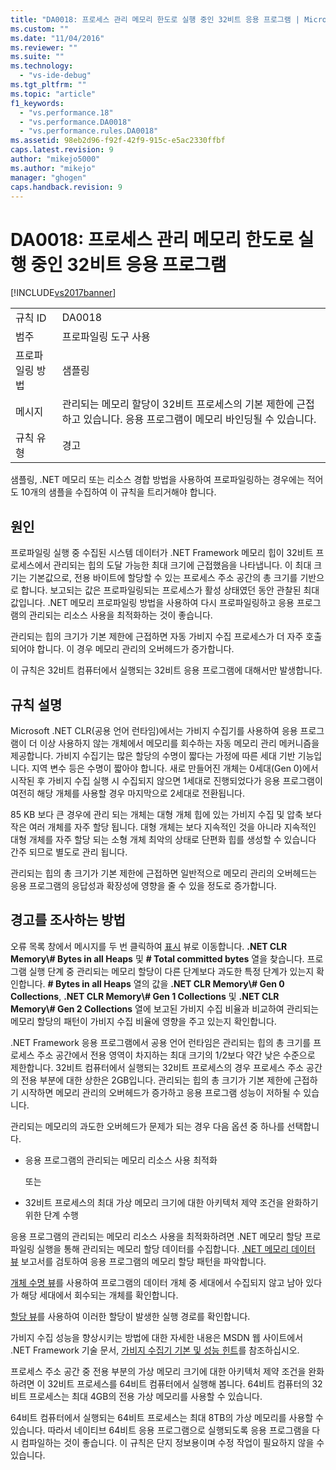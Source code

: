 ```yaml
---
title: "DA0018: 프로세스 관리 메모리 한도로 실행 중인 32비트 응용 프로그램 | Microsoft Docs"
ms.custom: ""
ms.date: "11/04/2016"
ms.reviewer: ""
ms.suite: ""
ms.technology: 
  - "vs-ide-debug"
ms.tgt_pltfrm: ""
ms.topic: "article"
f1_keywords: 
  - "vs.performance.18"
  - "vs.performance.DA0018"
  - "vs.performance.rules.DA0018"
ms.assetid: 98eb2d96-f92f-42f9-915c-e5ac2330ffbf
caps.latest.revision: 9
author: "mikejo5000"
ms.author: "mikejo"
manager: "ghogen"
caps.handback.revision: 9
---
```

# DA0018: 프로세스 관리 메모리 한도로 실행 중인 32비트 응용 프로그램
[!INCLUDE[vs2017banner](../code-quality/includes/vs2017banner.md)]

|||  
|-|-|  
|규칙 ID|DA0018|  
|범주|프로파일링 도구 사용|  
|프로파일링 방법|샘플링|  
|메시지|관리되는 메모리 할당이 32비트 프로세스의 기본 제한에 근접하고 있습니다.  응용 프로그램이 메모리 바인딩될 수 있습니다.|  
|규칙 유형|경고|  
  
 샘플링, .NET 메모리 또는 리소스 경합 방법을 사용하여 프로파일링하는 경우에는 적어도 10개의 샘플을 수집하여 이 규칙을 트리거해야 합니다.  
  
## 원인  
 프로파일링 실행 중 수집된 시스템 데이터가 .NET Framework 메모리 힙이 32비트 프로세스에서 관리되는 힙의 도달 가능한 최대 크기에 근접했음을 나타냅니다.  이 최대 크기는 기본값으로,  전용 바이트에 할당할 수 있는 프로세스 주소 공간의 총 크기를 기반으로 합니다.  보고되는 값은 프로파일링되는 프로세스가 활성 상태였던 동안 관찰된 최대값입니다.  .NET 메모리 프로파일링 방법을 사용하여 다시 프로파일링하고 응용 프로그램의 관리되는 리소스 사용을 최적화하는 것이 좋습니다.  
  
 관리되는 힙의 크기가 기본 제한에 근접하면 자동 가비지 수집 프로세스가 더 자주 호출되어야 합니다.  이 경우 메모리 관리의 오버헤드가 증가합니다.  
  
 이 규칙은 32비트 컴퓨터에서 실행되는 32비트 응용 프로그램에 대해서만 발생합니다.  
  
## 규칙 설명  
 Microsoft .NET CLR\(공용 언어 런타임\)에서는 가비지 수집기를 사용하여 응용 프로그램이 더 이상 사용하지 않는 개체에서 메모리를 회수하는 자동 메모리 관리 메커니즘을 제공합니다.  가비지 수집기는 많은 할당의 수명이 짧다는 가정에 따른 세대 기반 기능입니다.  지역 변수 등은 수명이 짧아야 합니다.  새로 만들어진 개체는 0세대\(Gen 0\)에서 시작된 후 가비지 수집 실행 시 수집되지 않으면 1세대로 진행되었다가 응용 프로그램이 여전히 해당 개체를 사용할 경우 마지막으로 2세대로 전환됩니다.  
  
 85 KB 보다 큰 경우에 관리 되는 개체는 대형 개체 힙에 있는 가비지 수집 및 압축 보다 작은 여러 개체를 자주 할당 됩니다. 대형 개체는 보다 지속적인 것을 아니라 지속적인 대형 개체를 자주 할당 되는 소형 개체 최악의 상태로 단편화 힙를 생성할 수 있습니다 간주 되므로 별도로 관리 됩니다.  
  
 관리되는 힙의 총 크기가 기본 제한에 근접하면 일반적으로 메모리 관리의 오버헤드는 응용 프로그램의 응답성과 확장성에 영향을 줄 수 있을 정도로 증가합니다.  
  
## 경고를 조사하는 방법  
 오류 목록 창에서 메시지를 두 번 클릭하여 [표시](../profiling/marks-view.md) 뷰로 이동합니다.  **.NET CLR Memory\\\# Bytes in all Heaps** 및 **\# Total committed bytes** 열을 찾습니다.  프로그램 실행 단계 중 관리되는 메모리 할당이 다른 단계보다 과도한 특정 단계가 있는지 확인합니다.  **\# Bytes in all Heaps** 열의 값을 **.NET CLR Memory\\\# Gen 0 Collections**, **.NET CLR Memory\\\# Gen 1 Collections** 및 **.NET CLR Memory\\\# Gen 2 Collections** 열에 보고된 가비지 수집 비율과 비교하여 관리되는 메모리 할당의 패턴이 가비지 수집 비율에 영향을 주고 있는지 확인합니다.  
  
 .NET Framework 응용 프로그램에서 공용 언어 런타임은 관리되는 힙의 총 크기를 프로세스 주소 공간에서 전용 영역이 차지하는 최대 크기의 1\/2보다 약간 낮은 수준으로 제한합니다.  32비트 컴퓨터에서 실행되는 32비트 프로세스의 경우 프로세스 주소 공간의 전용 부분에 대한 상한은 2GB입니다.  관리되는 힙의 총 크기가 기본 제한에 근접하기 시작하면 메모리 관리의 오버헤드가 증가하고 응용 프로그램 성능이 저하될 수 있습니다.  
  
 관리되는 메모리의 과도한 오버헤드가 문제가 되는 경우 다음 옵션 중 하나를 선택합니다.  
  
-   응용 프로그램의 관리되는 메모리 리소스 사용 최적화  
  
     또는  
  
-   32비트 프로세스의 최대 가상 메모리 크기에 대한 아키텍처 제약 조건을 완화하기 위한 단계 수행  
  
 응용 프로그램의 관리되는 메모리 리소스 사용을 최적화하려면 .NET 메모리 할당 프로파일링 실행을 통해 관리되는 메모리 할당 데이터를 수집합니다.  [.NET 메모리 데이터 뷰](../profiling/dotnet-memory-data-views.md) 보고서를 검토하여 응용 프로그램의 메모리 할당 패턴을 파악합니다.  
  
 [개체 수명 뷰](../profiling/object-lifetime-view.md)를 사용하여 프로그램의 데이터 개체 중 세대에서 수집되지 않고 남아 있다가 해당 세대에서 회수되는 개체를 확인합니다.  
  
 [할당 뷰](../profiling/dotnet-memory-allocations-view.md)를 사용하여 이러한 할당이 발생한 실행 경로를 확인합니다.  
  
 가비지 수집 성능을 향상시키는 방법에 대한 자세한 내용은 MSDN 웹 사이트에서 .NET Framework 기술 문서, [가비지 수집기 기본 및 성능 힌트](http://go.microsoft.com/fwlink/?LinkId=177946)를 참조하십시오.  
  
 프로세스 주소 공간 중 전용 부분의 가상 메모리 크기에 대한 아키텍처 제약 조건을 완화하려면 이 32비트 프로세스를 64비트 컴퓨터에서 실행해 봅니다.  64비트 컴퓨터의 32비트 프로세스는 최대 4GB의 전용 가상 메모리를 사용할 수 있습니다.  
  
 64비트 컴퓨터에서 실행되는 64비트 프로세스는 최대 8TB의 가상 메모리를 사용할 수 있습니다.  따라서 네이티브 64비트 응용 프로그램으로 실행되도록 응용 프로그램을 다시 컴파일하는 것이 좋습니다.  이 규칙은 단지 정보용이며 수정 작업이 필요하지 않을 수 있습니다.